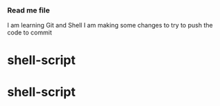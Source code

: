 ### Read me file
I am learning Git and Shell
I am making some changes to try to push the code to commit 
# shell-script
# shell-script
